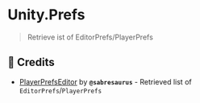# Unity.Prefs
> Retrieve ist of EditorPrefs/PlayerPrefs

## 📌 Credits

- [PlayerPrefsEditor][] by **`@sabresaurus`** - Retrieved list of `EditorPrefs`/`PlayerPrefs`


[PlayerPrefsEditor]: https://github.com/sabresaurus/PlayerPrefsEditor
